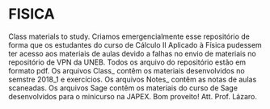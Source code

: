 # FISICA
Class materials to study.
Criamos emergencialmente esse repositório de forma que os estudantes do curso de Cálculo II Aplicado à Física 
pudessem ter acesso aos materiais de aulas devido a falhas no envio de materiais no repositório de VPN da UNEB.
Todos os arquivo do repositório estão em formato pdf.
Os arquivos Class_ contêm os materiais desenvolvidos no semstre 2018_1 e exercícios.
Os arquivos Notes_ contêm as notas de aulas scaneadas.
Os arquivos Sage contêm os materiais do curso de Sage desenvolvidos para o minicurso na JAPEX.
Bom proveito!
Att.
Prof. Lázaro.
